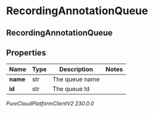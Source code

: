 # RecordingAnnotationQueue

## RecordingAnnotationQueue

## Properties

|Name | Type | Description | Notes|
|------------ | ------------- | ------------- | -------------|
| **name** | str | The queue name | |
| **id** | str | The queue Id | |



_PureCloudPlatformClientV2 230.0.0_

